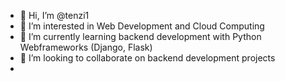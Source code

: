 - 👋 Hi, I’m @tenzi1
- 👀 I’m interested in Web Development and Cloud Computing
- 🌱 I’m currently learning backend development with Python Webframeworks (Django, Flask)
- 💞️ I’m looking to collaborate on backend development projects
-

<!---
tenzi1/tenzi1 is a ✨ special ✨ repository because its `README.md` (this file) appears on your GitHub profile.
You can click the Preview link to take a look at your changes.
--->
